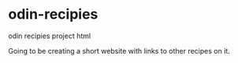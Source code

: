 # odin-recipies
odin recipies project html

Going to be creating a short website with links to other recipes on it.
